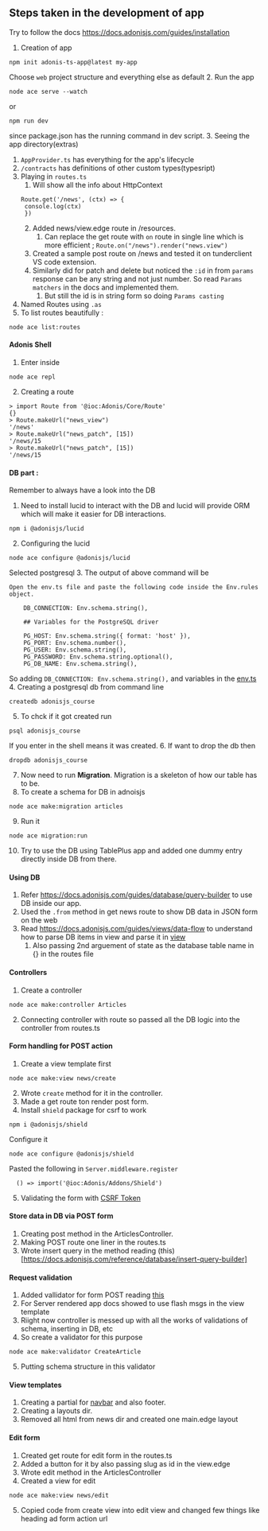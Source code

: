 ## Steps taken in the development of app 

Try to follow the docs https://docs.adonisjs.com/guides/installation


1. Creation of app 
```
npm init adonis-ts-app@latest my-app
```
Choose `web` project structure and everything else as default 
2. Run the app 
```
node ace serve --watch
```
or 
```
npm run dev
```
since package.json has the running command in dev script.
3. Seeing the app directory(extras)
   1. `AppProvider.ts` has everything for the app's lifecycle
   2. `/contracts` has definitions of other custom types(typesript)
4. Playing in `routes.ts`
   1. Will show all the info about HttpContext
   ```
   Route.get('/news', (ctx) => {
    console.log(ctx) 
    })
   ```
   2. Added news/view.edge route in /resources.
      1. Can replace the get route with `on` route in single line which is more efficient ; `Route.on("/news").render("news.view")`
   3. Created a sample post route on /news and tested it on tunderclient VS code extension.
   4. Similarly did for patch and delete but noticed the `:id` in from `params` response can be any string and not just number. So read `Params matchers` in the docs and implemented them.
      1. But still the id is in string form so doing `Params casting`
5. Named Routes using `.as`
6. To list routes beautifully :
```
node ace list:routes
```

#### Adonis Shell 

1. Enter inside 
```
node ace repl
```
2. Creating a route
```
> import Route from '@ioc:Adonis/Core/Route'
{}
> Route.makeUrl("news_view")
'/news'
> Route.makeUrl("news_patch", [15])
'/news/15
> Route.makeUrl("news_patch", [15])
'/news/15
```

#### DB part :

Remember to always have a look into the DB 

1. Need to install lucid to interact with the DB and lucid will provide ORM which will make it easier for DB interactions.
```
npm i @adonisjs/lucid
```
2. Configuring the lucid
```
node ace configure @adonisjs/lucid
```
Selected postgresql 
3. The output of above command will be 
```
Open the env.ts file and paste the following code inside the Env.rules object.

    DB_CONNECTION: Env.schema.string(),

    ## Variables for the PostgreSQL driver

    PG_HOST: Env.schema.string({ format: 'host' }),
    PG_PORT: Env.schema.number(),
    PG_USER: Env.schema.string(),
    PG_PASSWORD: Env.schema.string.optional(),
    PG_DB_NAME: Env.schema.string(),
```
So adding `DB_CONNECTION: Env.schema.string(),` and variables in the [env.ts](env.ts)
4. Creating a postgresql db from command line 
```
createdb adonisjs_course
```
5. To chck if it got created run 
```
psql adonisjs_course
```
If you enter in the shell means it was created.
6. If want to drop the db then 
```
dropdb adonisjs_course
```
7. Now need to run **Migration**. Migration is a skeleton of how our table has to be. 
8. To create a schema for DB in adnoisjs
```
node ace make:migration articles
```
9. Run it 
```
node ace migration:run

```
10. Try to use the DB using TablePlus app and added one dummy entry directly inside DB from there.

#### Using DB 

1. Refer https://docs.adonisjs.com/guides/database/query-builder to use DB inside our app.
2. Used the `.from` method in get news route to show DB data in JSON form on the web 
3. Read https://docs.adonisjs.com/guides/views/data-flow to understand how to parse DB items in view and parse it in [view](resources/views/news/view.edge)
   1. Also passing 2nd arguement of state as the database table name in {} in the routes file

#### Controllers

1. Create a controller 
```
node ace make:controller Articles
```
2. Connecting controller with route so passed all the DB logic into the controller from routes.ts

#### Form handling for POST action 

1. Create a view template first
```
node ace make:view news/create
```
2. Wrote `create` method for it in the controller.
3. Made a get route ton render post form. 
4. Install `shield` package for csrf to work
```
npm i @adonisjs/shield
```
Configure it 
```
node ace configure @adonisjs/shield
```
Pasted the following in `Server.middleware.register`
```
  () => import('@ioc:Adonis/Addons/Shield')
```
5. Validating the form with [CSRF Token](https://docs.adonisjs.com/guides/security/web-security#csrf-protection) 

#### Store data in DB via POST form

1. Creating post method in the ArticlesController.
2. Making POST route one liner in the routes.ts
3. Wrote insert query in the method reading (this)[https://docs.adonisjs.com/reference/database/insert-query-builder]

#### Request validation 

1. Added vallidator for form POST reading [this](https://docs.adonisjs.com/guides/validator/introduction)
2. For Server rendered app docs showed to use flash msgs in the view template
3. Riight now controller is messed up with all the works of validations of schema, inserting in DB, etc
4. So create a validator for this purpose
```
node ace make:validator CreateArticle
```
5. Putting schema structure in this validator

#### View templates 

1. Creating a partial for [navbar](resources/views/partials/navbar.edge) and also footer.
2. Creating a layouts dir.
3. Removed all html from news dir and created one main.edge layout 

#### Edit form 

1. Created get route for edit form in the routes.ts
2. Added a button for it by also passing slug as id in the view.edge
3. Wrote edit method in the ArticlesController
4. Created a view for edit 
```
node ace make:view news/edit
```
5. Copied code from create view into edit view and changed few things like heading ad form action url 